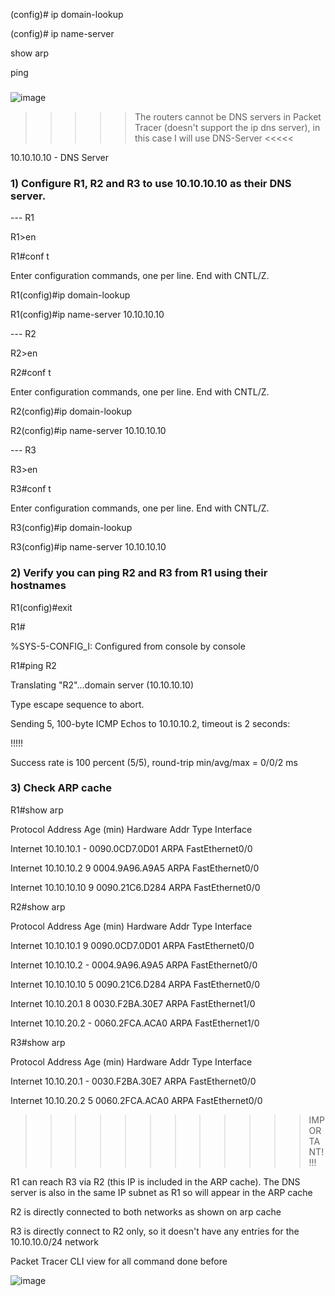 
(config)# ip domain-lookup

(config)# ip name-server <domain IP>   

show arp

ping <domain name>

###

![image](https://github.com/M4gOo/Python/assets/57456345/1fd9df3e-c675-4cd0-85df-e3865ec21902)

>>>>>  The routers cannot be DNS servers in Packet Tracer (doesn't support the ip dns server), in this case I will use DNS-Server  <<<<<


10.10.10.10 - DNS Server


### 1) Configure R1, R2 and R3 to use 10.10.10.10 as their DNS server.

--- R1

R1>en 

R1#conf t

Enter configuration commands, one per line.  End with CNTL/Z.

R1(config)#ip domain-lookup

R1(config)#ip name-server 10.10.10.10   

--- R2

R2>en

R2#conf t

Enter configuration commands, one per line.  End with CNTL/Z.

R2(config)#ip domain-lookup

R2(config)#ip name-server 10.10.10.10

--- R3

R3>en

R3#conf t

Enter configuration commands, one per line.  End with CNTL/Z.

R3(config)#ip domain-lookup

R3(config)#ip name-server 10.10.10.10


###  2) Verify you can ping R2 and R3 from R1 using their hostnames

R1(config)#exit

R1#

%SYS-5-CONFIG_I: Configured from console by console

R1#ping R2

Translating "R2"...domain server (10.10.10.10)

Type escape sequence to abort.

Sending 5, 100-byte ICMP Echos to 10.10.10.2, timeout is 2 seconds:

!!!!!

Success rate is 100 percent (5/5), round-trip min/avg/max = 0/0/2 ms


### 3) Check ARP cache

R1#show arp

Protocol  Address          Age (min)  Hardware Addr   Type   Interface

Internet  10.10.10.1              -   0090.0CD7.0D01  ARPA   FastEthernet0/0

Internet  10.10.10.2              9   0004.9A96.A9A5  ARPA   FastEthernet0/0

Internet  10.10.10.10             9   0090.21C6.D284  ARPA   FastEthernet0/0

R2#show arp

Protocol  Address          Age (min)  Hardware Addr   Type   Interface

Internet  10.10.10.1              9   0090.0CD7.0D01  ARPA   FastEthernet0/0

Internet  10.10.10.2              -   0004.9A96.A9A5  ARPA   FastEthernet0/0

Internet  10.10.10.10             5   0090.21C6.D284  ARPA   FastEthernet0/0

Internet  10.10.20.1              8   0030.F2BA.30E7  ARPA   FastEthernet1/0

Internet  10.10.20.2              -   0060.2FCA.ACA0  ARPA   FastEthernet1/0

R3#show arp

Protocol  Address          Age (min)  Hardware Addr   Type   Interface

Internet  10.10.20.1              -   0030.F2BA.30E7  ARPA   FastEthernet0/0

Internet  10.10.20.2              5   0060.2FCA.ACA0  ARPA   FastEthernet0/0


>>>>>>>>>>>>   IMPORTANT!!!!

R1 can reach R3 via R2 (this IP is included in the ARP cache). The DNS server is also in the same IP subnet as R1 so will appear in the ARP cache

R2 is directly connected to both networks as shown on arp cache

R3 is directly connect to R2 only, so it doesn't have any entries for the 10.10.10.0/24 network



Packet Tracer CLI view for all command done before

![image](https://github.com/M4gOo/Python/assets/57456345/58b6f368-7659-46ce-9acf-fa3aa8fdc7b2)

